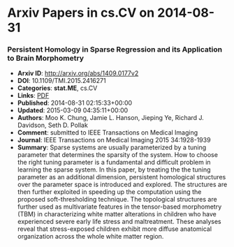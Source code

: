# Arxiv Papers in cs.CV on 2014-08-31
### Persistent Homology in Sparse Regression and its Application to Brain Morphometry
- **Arxiv ID**: http://arxiv.org/abs/1409.0177v2
- **DOI**: 10.1109/TMI.2015.2416271
- **Categories**: **stat.ME**, cs.CV
- **Links**: [PDF](http://arxiv.org/pdf/1409.0177v2)
- **Published**: 2014-08-31 02:15:33+00:00
- **Updated**: 2015-03-09 04:35:11+00:00
- **Authors**: Moo K. Chung, Jamie L. Hanson, Jieping Ye, Richard J. Davidson, Seth D. Pollak
- **Comment**: submitted to IEEE Transactions on Medical Imaging
- **Journal**: IEEE Transactions on Medical Imaging 2015 34:1928-1939
- **Summary**: Sparse systems are usually parameterized by a tuning parameter that determines the sparsity of the system. How to choose the right tuning parameter is a fundamental and difficult problem in learning the sparse system. In this paper, by treating the the tuning parameter as an additional dimension, persistent homological structures over the parameter space is introduced and explored. The structures are then further exploited in speeding up the computation using the proposed soft-thresholding technique. The topological structures are further used as multivariate features in the tensor-based morphometry (TBM) in characterizing white matter alterations in children who have experienced severe early life stress and maltreatment. These analyses reveal that stress-exposed children exhibit more diffuse anatomical organization across the whole white matter region.



